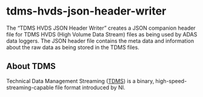# tdms-hvds-json-header-writer
The “TDMS HVDS JSON Header Writer” creates a JSON companion header file for TDMS HVDS (High Volume Data Stream) files as being used by ADAS data loggers. The JSON header file contains the meta data and information about the raw data as being stored in the TDMS files.
## About TDMS
Technical Data Management Streaming ([TDMS](https://www.ni.com/tdms)) is a binary, high-speed-streaming-capable file format introduced by NI.
